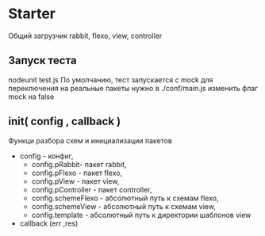 Starter
=====
Общий загрузчик rabbit, flexo, view, controller

## Запуск теста
nodeunit test.js
По умолчанию, тест запускается с mock для переключения на реальные пакеты нужно в ./conf/main.js изменить флаг mock на false

## init( config , callback )
Функци разбора схем и инициализации пакетов
* config - конфиг,
    * config.pRabbit- пакет rabbit,
    * config.pFlexo - пакет flexo,
    * config.pView - пакет view,
    * config.pController - пакет controller,
    * config.schemeFlexo - абсолютный путь к схемам flexo,
    * config.schemeView - абсолютный путь к схемам view,
    * config.template - абсолютный путь к директории шаблонов view
* callback (err ,res)
